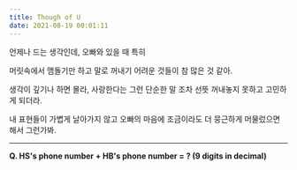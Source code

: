 ```yaml
---
title: Though of U
date: 2021-08-19 00:01:11
---
```


언제나 드는 생각인데, 오빠와 있을 때 특히

머릿속에서 맴돌기만 하고 말로 꺼내기 어려운 것들이 참 많은 것 같아.

생각이 깊기나 하면 몰라, 사랑한다는 그런 단순한 말 조차 선뜻 꺼내놓지 못하고 고민하게 되더라.

내 표현들이 가볍게 날아가지 않고 오빠의 마음에 조금이라도 더 뭉근하게 머물렀으면 해서 그런가봐.

---

<strong>Q. HS's phone number + HB's phone number = ? (9 digits in decimal)</strong>
